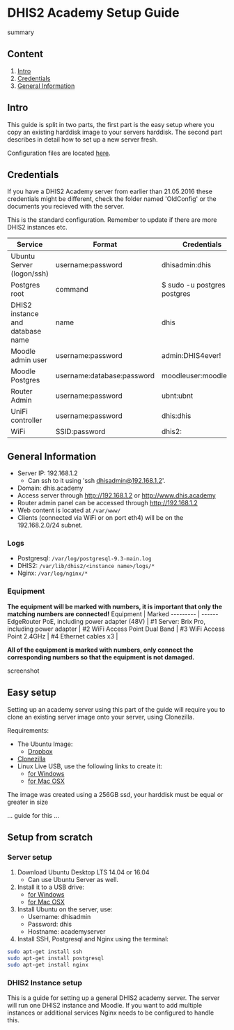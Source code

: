 # DHIS2 Academy Setup Guide

summary

## Content
1. [Intro](#intro)
2. [Credentials](#credentials)
3. [General Information](#general-information)

## Intro
This guide is split in two parts, the first part is the easy setup where you copy an existing harddisk image to your servers harddisk. The second part describes in detail how to set up a new server fresh.

Configuration files are located [here](https://github.com/simjes/academy).

## Credentials
If you have a DHIS2 Academy server from earlier than 21.05.2016 these credentials might be different, check the folder named 'OldConfig' or the documents you recieved with the server.

This is the standard configuration. Remember to update if there are more DHIS2 instances etc.

Service | Format | Credentials
------- | ------ | -----------
Ubuntu Server (logon/ssh) | username:password | dhisadmin:dhis
Postgres root | command | $ sudo -u postgres psql postgres
DHIS2 instance and database name | name | dhis
Moodle admin user | username:password | admin:DHIS4ever!
Moodle Postgres | username:database:password | moodleuser:moodle:dhis
Router Admin | username:password | ubnt:ubnt
UniFi controller | username:password | dhis:dhis
WiFi | SSID:password | dhis2:<no password>

## General Information
* Server IP: 192.168.1.2
  * Can ssh to it using 'ssh dhisadmin@192.168.1.2'.
* Domain: dhis.academy
* Access server through http://192.168.1.2 or http://www.dhis.academy
* Router admin panel can be accessed through http://192.168.1.2
* Web content is located at `/var/www/`
* Clients (connected via WiFi or on port eth4) will be on the 192.168.2.0/24 subnet.


### Logs
* Postgresql: `/var/log/postgresql-9.3-main.log`
* DHIS2: `/var/lib/dhis2/<instance name>/logs/*`
* Nginx: `/var/log/nginx/*`

### Equipment
**The equipment will be marked with numbers, it is important that only the matching numbers are connected!**
Equipment | Marked
--------- | ------
EdgeRouter PoE, including power adapter (48V) | #1
Server: Brix Pro, including power adapter | #2
WiFi Access Point Dual Band | #3
WiFi Access Point 2.4GHz | #4
Ethernet cables x3 |

**All of the equipment is marked with numbers, only connect the corresponding numbers so that the equipment is not damaged.**

<insert screenshot here> screenshot

## Easy setup
Setting up an academy server using this part of the guide will require you to clone an existing server image onto your server, using Clonezilla.

Requirements:
* The Ubuntu Image:
  * [Dropbox](https://www.dropbox.com/sh/ldus8wg06sw6vtu/AAClEz1EzW0U67dOXOafdOzea?dl=0)
  <add more links>
* [Clonezilla](http://clonezilla.org/downloads.php)
* Linux Live USB, use the following links to create it:
  * [for Windows](http://www.linuxliveusb.com)
  * [for Mac OSX](https://goo.gl/fgoM5R)
    <linux version>

The image was created using a 256GB ssd, your harddisk must be equal or greater in size <sjekk info her>

... guide for this ...

## Setup from scratch
### Server setup
1. Download Ubuntu Desktop LTS 14.04 or 16.04
    * Can use Ubuntu Server as well.
2. Install it to a USB drive:
    * [for Windows](http://www.linuxliveusb.com)
    * [for Mac OSX](https://goo.gl/fgoM5R)
      <linux version>
3. Install Ubuntu on the server, use:
    * Username: dhisadmin
    * Password: dhis
    * Hostname: academyserver
4. Install SSH, Postgresql and Nginx using the terminal:  
```bash
sudo apt-get install ssh  
sudo apt-get install postgresql  
sudo apt-get install nginx
```
### DHIS2 Instance setup
This is a guide for setting up a general DHIS2 academy server. The server will run one DHIS2 instance and Moodle. If you want to add multiple instances or additional services Nginx needs to be configured to handle this.
